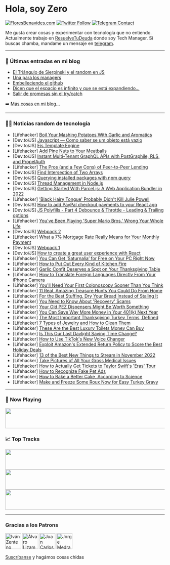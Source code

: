 # Hola, soy Zero

[![FloresBenavides.com](https://img.shields.io/website?down_message=oops&label=MiBlog&style=for-the-badge&up_message=online&url=https%3A%2F%2Ffloresbenavides.com)](https://floresbenavides.com) [![Twitter Follow](https://img.shields.io/twitter/follow/ZeroDragon?color=%231DA1F2&label=Follow&logo=twitter&logoColor=ffffff&style=for-the-badge)](https://twitter.com/zerodragon) [![Telegram Contact](https://img.shields.io/badge/escr%C3%ADbeme-ZeroDragon-%2326A5E4?style=for-the-badge&logo=telegram)](https://t.me/zerodragon)

Me gusta crear cosas y experimentar con tecnología que no entiendo.
Actualmente trabajo en [ResuelveTuDeuda](http://github.com/resuelve) donde soy Tech Manager.
Si buscas chamba, mandame un mensaje en [telegram](https://t.me/zerodragon).

---

### 📕 Últimas entradas en mi blog
<!-- BLOG-POST-LIST:START -->
- [El Triángulo de Sierpinski y el random en JS](https://floresbenavides.com/el-triangulo-de-sierpinski-y-el-random-en-js/)
- [Una para los managers](https://floresbenavides.com/una-para-los-managers/)
- [Embelleciendo el github](https://floresbenavides.com/embelleciendo-el-github/)
- [Dicen que el espacio es infinito y que se está expandiendo…](https://floresbenavides.com/dicen-que-el-espacio-es-infinito-y-que-se-esta-expandiendo/)
- [Salir de promesas sin el try/catch](https://floresbenavides.com/salir-de-promesas-sin-el-try-catch/)
<!-- BLOG-POST-LIST:END -->

➡️ [Más cosas en mi blog...](https://floresbenavides.com)

---

### 👨‍💻 Noticias random de tecnología
<!-- TECH-POSTS:START -->
- [Lifehacker] [Boil Your Mashing Potatoes With Garlic and Aromatics](https://lifehacker.com/boil-your-mashing-potatoes-with-garlic-and-aromatics-1849733321)
- [Dev.to/JS] [Javascript — Como saber se um objeto está vazio](https://dev.to/cleytonlang/javascript-como-saber-se-um-objeto-esta-vazio-54h0)
- [Dev.to/JS] [Ejs Template Engine](https://dev.to/akshdesai1/ejs-template-engine-32df)
- [Lifehacker] [Add Pine Nuts to Your Meatballs](https://lifehacker.com/add-pine-nuts-to-your-meatballs-1849732961)
- [Dev.to/JS] [Instant Multi-Tenant GraphQL APIs with PostGraphile, RLS, and PropelAuth](https://dev.to/propelauth/instant-multi-tenant-graphql-apis-with-postgraphile-rls-and-propelauth-ic7)
- [Lifehacker] [The Pros &lpar;and a Few Cons&rpar; of Peer-to-Peer Lending](https://lifehacker.com/the-pros-and-a-few-cons-of-peer-to-peer-lending-1849732753)
- [Dev.to/JS] [Find Intersection of Two Arrays](https://dev.to/yohanesss/find-intersection-of-two-arrays-1b62)
- [Dev.to/JS] [Querying installed packages with npm query](https://dev.to/cloudx/querying-installed-packages-with-npm-query-389f)
- [Dev.to/JS] [Thread Management in Node.js](https://dev.to/ishthumber/thread-management-in-nodejs-131d)
- [Dev.to/JS] [Getting Started With Parcel.js: A Web Application Bundler in 2022](https://dev.to/rembertdesigns/getting-started-with-parceljs-a-web-application-bundler-in-2022-3o88)
- [Lifehacker] [&#39;Black Hairy Tongue&#39; Probably Didn&#39;t Kill Julie Powell](https://lifehacker.com/black-hairy-tongue-probably-didnt-kill-julie-powell-1849732656)
- [Dev.to/JS] [How to add PayPal checkout payments to your React app](https://dev.to/paypaldeveloper/how-to-add-paypal-checkout-payments-to-your-react-app-53aa)
- [Dev.to/JS] [JS Polyfills - Part 4 Debounce &amp; Throttle - Leading &amp; Trailing options](https://dev.to/uttarasriya/js-polyfill-part-4-debounce-throttle-leading-trailing-options-3nn8)
- [Lifehacker] [You&#39;ve Been Playing &#39;Super Mario Bros.&#39; Wrong Your Whole Life](https://lifehacker.com/youve-been-playing-super-mario-bros-wrong-your-whole-l-1849732657)
- [Dev.to/JS] [Webpack 2](https://dev.to/asadullohruziev/webpack-2-46da)
- [Lifehacker] [What a 7% Mortgage Rate Really Means for Your Monthly Payment](https://lifehacker.com/what-a-7-mortgage-rate-really-means-for-your-monthly-p-1849732713)
- [Dev.to/JS] [Webpack 1](https://dev.to/asadullohruziev/webpack-1-9me)
- [Dev.to/JS] [How to create a great user experience with React](https://dev.to/amrtcrypto/how-to-create-a-great-user-experience-with-react-ka0)
- [Lifehacker] [You Can Get ‘Saturnalia’ for Free on Your PC Right Now](https://lifehacker.com/you-can-get-saturnalia-for-free-on-your-pc-right-now-1849732584)
- [Lifehacker] [How to Put Out Every Kind of Kitchen Fire](https://lifehacker.com/how-to-put-out-every-kind-of-kitchen-fire-1849732334)
- [Lifehacker] [Garlic Confit Deserves a Spot on Your Thanksgiving Table](https://lifehacker.com/garlic-confit-deserves-a-spot-on-your-thanksgiving-tabl-1849731860)
- [Lifehacker] [How to Translate Foreign Languages Directly From Your iPhone Camera](https://lifehacker.com/how-to-translate-foreign-languages-directly-from-your-i-1849731075)
- [Lifehacker] [You&#39;ll Need Your First Colonoscopy Sooner Than You Think](https://lifehacker.com/youll-need-your-first-colonoscopy-sooner-than-you-think-1849730322)
- [Lifehacker] [11 Real, Amazing Treasure Hunts You Could Do From Home](https://lifehacker.com/11-real-amazing-treasure-hunts-you-could-do-from-home-1849730325)
- [Lifehacker] [For the Best Stuffing, Dry Your Bread Instead of Staling It](https://lifehacker.com/for-the-best-stuffing-dry-your-bread-instead-of-stalin-1849729944)
- [Lifehacker] [You Need to Know About &#39;Recovery&#39; Scams](https://lifehacker.com/you-need-to-know-about-recovery-scams-1849729394)
- [Lifehacker] [Your Old PEZ Dispensers Might Be Worth Something](https://lifehacker.com/your-old-pez-dispensers-might-be-worth-something-1849729108)
- [Lifehacker] [You Can Save Way More Money in Your 401&lpar;k&rpar; Next Year](https://lifehacker.com/you-can-save-way-more-money-in-your-401-k-next-year-1849722344)
- [Lifehacker] [The Most Important Thanksgiving Turkey Terms, Defined](https://lifehacker.com/the-most-important-thanksgiving-turkey-terms-defined-1849728686)
- [Lifehacker] [7 Types of Jewelry and How to Clean Them](https://lifehacker.com/7-types-of-jewelry-and-how-to-clean-them-1849728903)
- [Lifehacker] [These Are the Best Luxury Toilets Money Can Buy](https://lifehacker.com/these-are-the-best-luxury-toilets-money-can-buy-1849728547)
- [Lifehacker] [Is This Our Last Daylight Saving Time Change?](https://lifehacker.com/is-this-our-last-daylight-saving-time-change-1849728556)
- [Lifehacker] [How to Use TikTok&#39;s New Voice Changer](https://lifehacker.com/how-to-use-tiktoks-new-voice-changer-1849728311)
- [Lifehacker] [Exploit Amazon&#39;s Extended Return Policy to Score the Best Holiday Deals](https://lifehacker.com/exploit-amazons-extended-return-policy-to-score-the-bes-1849727617)
- [Lifehacker] [13 of the Best New Things to Stream in November 2022](https://lifehacker.com/13-of-the-best-new-things-to-stream-in-november-2022-1849727972)
- [Lifehacker] [Take Pictures of All Your Gross Medical Issues](https://lifehacker.com/why-you-should-take-pictures-of-all-your-gross-medical-1849727418)
- [Lifehacker] [How to Actually Get Tickets to Taylor Swift&#39;s &#39;Eras&#39; Tour](https://lifehacker.com/how-to-actually-get-tickets-to-taylor-swifts-eras-tour-1849727380)
- [Lifehacker] [How to Recognize Fake Pet Ads](https://lifehacker.com/how-to-recognize-fake-pet-ads-1849725821)
- [Lifehacker] [How to Bake a Better Cake, According to Science](https://lifehacker.com/how-to-bake-a-better-cake-according-to-science-1849725757)
- [Lifehacker] [Make and Freeze Some Roux Now for Easy Turkey Gravy](https://lifehacker.com/make-and-freeze-some-roux-now-for-easy-turkey-gravy-1849725547)<!-- TECH-POSTS:END -->

---

### 🎵 Now Playing
<a href="https://spotify-now-playing-dun.vercel.app/now-playing?open"><img src="https://spotify-now-playing-dun.vercel.app/now-playing" width="540" height="64"></a>

### 📈 Top Tracks
<a href="https://spotify-now-playing-dun.vercel.app/top-tracks?i=1&open"><img src="https://spotify-now-playing-dun.vercel.app/top-tracks?i=1" width="540" height="64"></a>
<a href="https://spotify-now-playing-dun.vercel.app/top-tracks?i=2&open"><img src="https://spotify-now-playing-dun.vercel.app/top-tracks?i=2" width="540" height="64"></a>
<a href="https://spotify-now-playing-dun.vercel.app/top-tracks?i=3&open"><img src="https://spotify-now-playing-dun.vercel.app/top-tracks?i=3" width="540" height="64"></a>

---

### Gracias a los Patrons
[<img src="https://avatars.githubusercontent.com/u/243380?v=4" alt="Iván Zenteno" width="50px">](https://github.com/k001) [<img src="https://avatars.githubusercontent.com/u/19955639?v=4" alt="Álvaro Lizama" width="50px">](https://github.com/alvarolizama) [<img src="https://avatars.githubusercontent.com/u/2718753?v=4" alt="Juan Carlos Ruiz" width="50px">](https://github.com/JuanCrg90) [<img src="https://avatars.githubusercontent.com/u/37025?v=4" alt="Jorge Medrano" width="50px">](https://github.com/h1pp1e) 

[Suscríbanse](https://www.patreon.com/zerodragon) y hagámos cosas chidas
